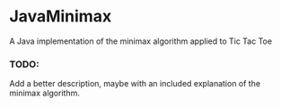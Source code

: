 # JavaMinimax
A Java implementation of the minimax algorithm applied to Tic Tac Toe
 
### TODO:
 
Add a better description, maybe with an included explanation of the minimax algorithm.
